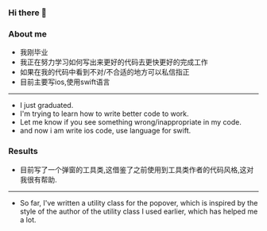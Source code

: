 ### Hi there 👋

<!--
**StudentLinn/StudentLinn** is a ✨ _special_ ✨ repository because its `README.md` (this file) appears on your GitHub profile.
-->
### About me
- 我刚毕业
- 我正在努力学习如何写出来更好的代码去更快更好的完成工作 
- 如果在我的代码中看到不对/不合适的地方可以私信指正
- 目前主要写ios,使用swift语言
***
- I just graduated.
- I'm trying to learn how to write better code to work.
- Let me know if you see something wrong/inappropriate in my code.
- and now i am write ios code, use language for swift.

### Results
- 目前写了一个弹窗的工具类,这借鉴了之前使用到工具类作者的代码风格,这对我很有帮助.
***
- So far, I've written a utility class for the popover, which is inspired by the style of the author of the utility class I used earlier, which has helped me a lot.
